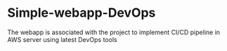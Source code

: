 # Simple-webapp-DevOps
The webapp is associated with the project to implement CI/CD pipeline in AWS server using latest DevOps tools
